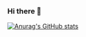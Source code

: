### Hi there 👋

[![Anurag's GitHub stats](https://github-readme-stats.vercel.app/api?username=Emilix22&show_icons=true&theme=radical)](https://github.com/anuraghazra/github-readme-stats)
